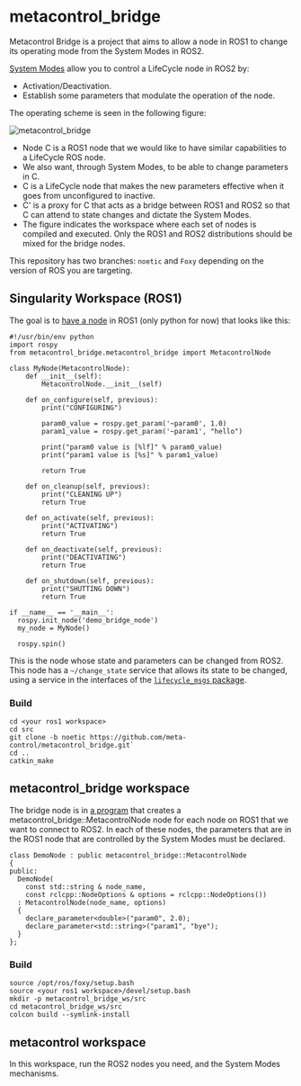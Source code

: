 # metacontrol_bridge

Metacontrol Bridge is a project that aims to allow a node in ROS1 to change its operating mode from the System Modes in ROS2.

[System Modes](https://github.com/micro-ROS/system_modes) allow you to control a LifeCycle node in ROS2 by:
* Activation/Deactivation.
* Establish some parameters that modulate the operation of the node.


The operating scheme is seen in the following figure:

![metacontrol_bridge](https://user-images.githubusercontent.com/3810011/165271381-ce98ed24-fc69-4b22-a1cc-0a3bc687becb.png)


* Node C is a ROS1 node that we would like to have similar capabilities to a LifeCycle ROS node.
* We also want, through System Modes, to be able to change parameters in C.
* C is a LifeCycle node that makes the new parameters effective when it goes from unconfigured to inactive.
* C' is a proxy for C that acts as a bridge between ROS1 and ROS2 so that C can attend to state changes and dictate the System Modes.
* The figure indicates the workspace where each set of nodes is compiled and executed. Only the ROS1 and ROS2 distributions should be mixed for the bridge nodes.

This repository has two branches: `noetic` and `Foxy` depending on the version of ROS you are targeting.

## Singularity Workspace (ROS1)

The goal is to [have a node](https://github.com/meta-control/metacontrol_bridge/blob/noetic/metacontrol_bridge_demo/scripts/demo_node.py) in ROS1 (only python for now) that looks like this:

```
#!/usr/bin/env python
import rospy
from metacontrol_bridge.metacontrol_bridge import MetacontrolNode

class MyNode(MetacontrolNode):
    def __init__(self):
        MetacontrolNode.__init__(self)
    
    def on_configure(self, previous):
        print("CONFIGURING")

        param0_value = rospy.get_param('~param0', 1.0)
        param1_value = rospy.get_param('~param1', "hello")

        print("param0 value is [%lf]" % param0_value)
        print("param1 value is [%s]" % param1_value)

        return True

    def on_cleanup(self, previous):
        print("CLEANING UP")
        return True

    def on_activate(self, previous):
        print("ACTIVATING")
        return True

    def on_deactivate(self, previous):
        print("DEACTIVATING")
        return True

    def on_shutdown(self, previous):
        print("SHUTTING DOWN")
        return True

if __name__ == '__main__':
  rospy.init_node('demo_bridge_node')
  my_node = MyNode()

  rospy.spin()
```

This is the node whose state and parameters can be changed from ROS2. This node has a `~/change_state` service that allows its state to be changed, using a service in the interfaces of the [`lifecycle_msgs` package](https://github.com/meta-control/metacontrol_bridge/tree/noetic/lifecycle_msgs).

### Build

```
cd <your ros1 workspace>
cd src
git clone -b noetic https://github.com/meta-control/metacontrol_bridge.git`
cd ..
catkin_make
```

## metacontrol_bridge workspace

The bridge node is in [a program](https://github.com/meta-control/metacontrol_bridge/blob/foxy/metacontrol_bridge/src/demo_node.cpp) that creates a metacontrol_bridge::MetacontrolNode node for each node on ROS1 that we want to connect to ROS2. In each of these nodes, the parameters that are in the ROS1 node that are controlled by the System Modes must be declared.

```
class DemoNode : public metacontrol_bridge::MetacontrolNode
{
public:
  DemoNode(
    const std::string & node_name,
    const rclcpp::NodeOptions & options = rclcpp::NodeOptions())
  : MetacontrolNode(node_name, options)
  {
    declare_parameter<double>("param0", 2.0);
    declare_parameter<std::string>("param1", "bye");
  }
};
```

### Build

```
source /opt/ros/foxy/setup.bash
source <your ros1 workspace>/devel/setup.bash
mkdir -p metacontrol_bridge_ws/src
cd metacontrol_bridge_ws/src
colcon build --symlink-install
```

## metacontrol workspace

In this workspace, run the ROS2 nodes you need, and the System Modes mechanisms.

